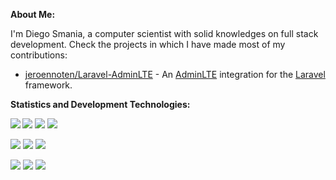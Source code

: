 <!--
**Shidersz/Shidersz** is a ✨ _special_ ✨ repository because its `README.md` (this file) appears on your GitHub profile.

Here are some ideas to get you started:

- 🔭 I’m currently working on ...
- 🌱 I’m currently learning ...
- 👯 I’m looking to collaborate on ...
- 🤔 I’m looking for help with ...
- 💬 Ask me about ...
- 📫 How to reach me: ...
- 😄 Pronouns: ...
- ⚡ Fun fact: ...
-->

__About Me:__

I'm Diego Smania, a computer scientist with solid knowledges on full stack development. Check the projects in which I have made most of my contributions:

- [jeroennoten/Laravel-AdminLTE](https://github.com/jeroennoten/Laravel-AdminLTE) - An [AdminLTE](https://github.com/ColorlibHQ/AdminLTE) integration for the [Laravel](https://laravel.com/) framework.

__Statistics and Development Technologies:__

<!-- Add statistics using anuraghazra/github-readme-stats package -->
<img src="https://github-readme-stats.vercel.app/api?username=shidersz&show_icons=true&bg_color=40,000000,0e86d4&text_color=ffffff&title_color=fdc271&icon_color=E8BF8B" align="left">

<!-- Add shield badges using https://shields.io/ -->
![](https://img.shields.io/badge/OS-Linux-blue?logo=linux&logoColor=white&color=339cff&style=flat-square)
![](https://img.shields.io/badge/OS-Windows-blue?logo=windows&logoColor=white&color=339cff&style=flat-square)
![](https://img.shields.io/badge/DBMS-MySQL-blue?logo=mysql&logoColor=white&color=339cff&style=flat-square)

![](https://img.shields.io/badge/Code-Html5-blue?logo=html5&logoColor=white&color=339cff&style=flat-square)
![](https://img.shields.io/badge/Code-JavaScript-blue?logo=javascript&logoColor=white&color=339cff&style=flat-square)
![](https://img.shields.io/badge/Code-PHP-blue?logo=php&logoColor=white&color=339cff&style=flat-square)

![](https://img.shields.io/badge/Fwk-Laravel-blue?logo=laravel&logoColor=white&color=339cff&style=flat-square)
![](https://img.shields.io/badge/Fwk-Bootstrap-blue?logo=bootstrap&logoColor=white&color=339cff&style=flat-square)
![](https://img.shields.io/badge/Fwk-jQuery-blue?logo=jquery&logoColor=white&color=339cff&style=flat-square)
